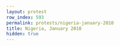 ```yaml
---
layout: protest
row_index: 593
permalink: protests/nigeria-january-2010
title: Nigeria, January 2010
hidden: true
---
```

